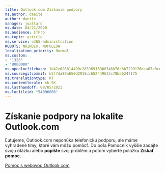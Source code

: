 ```yaml
---
title: Outlook.com Získanie podpory
ms.author: daeite
author: daeite
manager: joallard
ms.date: 04/21/2020
ms.audience: ITPro
ms.topic: article
ms.service: o365-administration
ROBOTS: NOINDEX, NOFOLLOW
localization_priority: Normal
ms.custom:
- "1326"
- "8000080"
ms.openlocfilehash: 1d42e026814499c28396913906346b70c6b7299176dea67e0cd420df73a0cda4
ms.sourcegitcommit: b5f7da89a650d2915dc652449623c78be6247175
ms.translationtype: MT
ms.contentlocale: sk-SK
ms.lasthandoff: 08/05/2021
ms.locfileid: "54096066"
---
```

# <a name="how-to-get-support-in-outlookcom"></a>Získanie podpory na lokalite Outlook.com

Ľutujeme, Outlook.com neponúka telefonickú podporu, ale máme vyhradené tímy, ktoré vám môžu pomôcť.
Do poľa Pomocník vyššie zadajte svoju otázku alebo **popíšte** svoj problém a potom vyberte položku **Získať pomoc.**

[Pomoc s webovou Outlook.com](https://support.office.com/article/40676ad0-c831-45ac-a023-5be633be798d?wt.mc_id=Office_Outlook_com_Alchemy)

